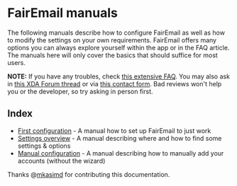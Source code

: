 # FairEmail manuals

The following manuals describe how to configure FairEmail as well as how to modify the settings on your own requirements.
FairEmail offers many options you can always explore yourself within the app or in the FAQ article.
The manuals here will only cover the basics that should suffice for most users.

**NOTE:** If you have any troubles, check [this extensive FAQ](https://github.com/M66B/FairEmail/blob/master/FAQ.md).
You may also ask in [this XDA Forum thread](https://forum.xda-developers.com/t/app-5-0-fairemail-fully-featured-open-source-privacy-oriented-email-app.3824168/)
or via [this contact form](https://contact.faircode.eu/?product=fairemailsupport). Bad reviews won't help you or the developer, so try asking in person first.

## Index

* [First configuration](first-config.md) - A manual how to set up FairEmail to just work
* [Settings overview](settings-overview.md) - A manual describing where and how to find some settings & options
* [Manual configuration](manual-config.md) - A manual describing how to manually add your accounts (without the wizard)

Thanks @[mkasimd](https://github.com/mkasimd/) for contributing this documentation.
